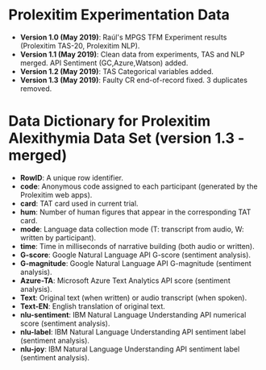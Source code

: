 # Prolexitim Experimentation Data

- **Version 1.0 (May 2019)**: Raúl's MPGS TFM Experiment results (Prolexitim TAS-20, Prolexitim NLP). 
- **Version 1.1 (May 2019)**: Clean data from experiments, TAS and NLP merged. API Sentiment (GC,Azure,Watson) added. 
- **Version 1.2 (May 2019)**: TAS Categorical variables added. 
- **Version 1.3 (May 2019)**: Faulty CR end-of-record fixed. 3 duplicates removed. 

# Data Dictionary for Prolexitim Alexithymia Data Set (version 1.3 - merged)

- **RowID**: A unique row identifier. 
- **code**: Anonymous code assigned to each participant (generated by the Prolexitim web apps). 
- **card**: TAT card used in current trial. 
- **hum**: Number of human figures that appear in the corresponding TAT card. 
- **mode**: Language data collection mode (T: transcript from audio, W: written by participant). 
- **time**: Time in milliseconds of narrative building (both audio or written). 
- **G-score**: Google Natural Language API G-score (sentiment analysis). 
- **G-magnitude**: Google Natural Language API G-magnitude (sentiment analysis). 
- **Azure-TA**: Microsoft Azure Text Analytics API score (sentiment analysis). 
- **Text**: Original text (when written) or audio transcript (when spoken). 
- **Text-EN**: English translation of original text. 
- **nlu-sentiment**: IBM Natural Language Understanding API numerical score (sentiment analysis). 
- **nlu-label**: IBM Natural Language Understanding API sentiment label (sentiment analysis). 
- **nlu-joy**: IBM Natural Language Understanding API sentiment label (sentiment analysis). 

